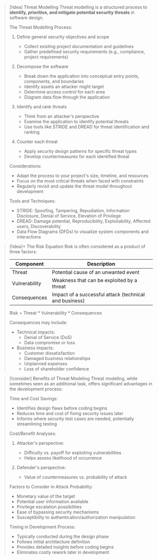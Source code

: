 
> [!idea] Threat Modelling
> Threat modelling is a structured process to **identify, prioritise, and mitigate potential security threats** in software design.
> 
> The Threat Modelling Process:
> 
> 1. Define general security objectives and scope
>    - Collect existing project documentation and guidelines
>    - Gather predefined security requirements (e.g., compliance, project requirements)
> 
> 2. Decompose the software
>    - Break down the application into conceptual entry points, components, and boundaries
>    - Identify assets an attacker might target
>    - Determine access control for each area
>    - Diagram data flow through the application
> 
> 3. Identify and rank threats
>    - Think from an attacker's perspective
>    - Examine the application to identify potential threats
>    - Use tools like STRIDE and DREAD for threat identification and ranking
> 
> 4. Counter each threat
>    - Apply security design patterns for specific threat types
>    - Develop countermeasures for each identified threat
> 
> Considerations:
> - Adapt the process to your project's size, timeline, and resources
> - Focus on the most critical threats when faced with constraints
> - Regularly revisit and update the threat model throughout development
> 
> Tools and Techniques:
> - STRIDE: Spoofing, Tampering, Repudiation, Information Disclosure, Denial of Service, Elevation of Privilege
> - DREAD: Damage potential, Reproducibility, Exploitability, Affected users, Discoverability
> - Data Flow Diagrams (DFDs) to visualize system components and interactions


> [!idea]+ The Risk Equation
> Risk is often considered as a product of three factors:
>
> | Component | Description |
> |-----------|-------------|
> | Threat | Potential cause of an unwanted event |
> | Vulnerability | Weakness that can be exploited by a threat |
> | Consequences | Impact of a successful attack (technical and business) |
>
> Risk = Threat \* Vulnerability \* Consequences
>
> Consequences may include:
> - Technical impacts:
>   - Denial of Service (DoS)
>   - Data compromise or loss
> - Business impacts:
>   - Customer dissatisfaction
>   - Damaged business relationships
>   - Unplanned expenses
>   - Loss of shareholder confidence


> [!consider] Benefits of Threat Modeling
> Threat modeling, while sometimes seen as an additional task, offers significant advantages in the development process:
>
> Time and Cost Savings:
> - Identifies design flaws before coding begins
> - Reduces time and cost of fixing security issues later
> - Informs where security test cases are needed, potentially streamlining testing
>
> Cost/Benefit Analyses:
> 1. Attacker's perspective:
>    - Difficulty vs. payoff for exploiting vulnerabilities
>    - Helps assess likelihood of occurrence
>
> 2. Defender's perspective:
>    - Value of countermeasures vs. probability of attack
>
> Factors to Consider in Attack Probability:
> - Monetary value of the target
> - Potential user information available
> - Privilege escalation possibilities
> - Ease of bypassing security mechanisms
> - Susceptibility to authentication/authorization manipulation
>
> Timing in Development Process:
> - Typically conducted during the design phase
> - Follows initial architecture definition
> - Provides detailed insights before coding begins
> - Eliminates costly rework later in development
